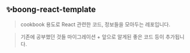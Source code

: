 ## ✨boong-react-template

> cookbook 용도로 React 관련한 코드, 정보들을 모아두는 레포입니다.

> 기존에 공부했던 것들 마이그레이션 + 앞으로 알게된 좋은 코드 등이 추가됩니다.
